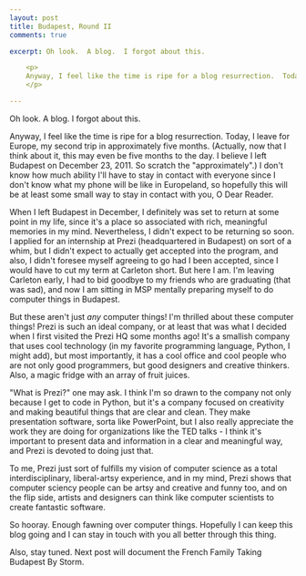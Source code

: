 ```yaml
---
layout: post
title: Budapest, Round II
comments: true

excerpt: Oh look.  A blog.  I forgot about this.

    <p>
    Anyway, I feel like the time is ripe for a blog resurrection.  Today, I leave for Europe, my second trip in approximately five months.  (Actually, now that I think about it, this may even be five months to the day.  I believe I left Budapest on December 23, 2011.  So scratch the "approximately".)  I don't know how much ability I'll have to stay in contact with everyone since I don't know what my phone will be like in Europeland, so hopefully this will be at least some small way to stay in contact with you, O Dear Reader.
    </p>

---
```


Oh look.  A blog.  I forgot about this.

Anyway, I feel like the time is ripe for a blog resurrection.  Today, I leave for Europe, my second trip in approximately five months.  (Actually, now that I think about it, this may even be five months to the day.  I believe I left Budapest on December 23, 2011.  So scratch the "approximately".)  I don't know how much ability I'll have to stay in contact with everyone since I don't know what my phone will be like in Europeland, so hopefully this will be at least some small way to stay in contact with you, O Dear Reader.


When I left Budapest in December, I definitely was set to return at some point in my life, since it's a place so associated with rich, meaningful memories in my mind.  Nevertheless, I didn't expect to be returning so soon.  I applied for an internship at Prezi (headquartered in Budapest) on sort of a whim, but I didn't expect to actually get accepted into the program, and also, I didn't foresee myself agreeing to go had I been accepted, since I would have to cut my term at Carleton short.  But here I am.  I'm leaving Carleton early, I had to bid goodbye to my friends who are graduating (that was sad), and now I am sitting in MSP mentally preparing myself to do computer things in Budapest.  

But these aren't just *any* computer things!  I'm thrilled about these computer things!  Prezi is such an ideal company, or at least that was what I decided when I first visited the Prezi HQ some months ago!  It's a smallish company that uses cool technology (in my favorite programming language, Python, I might add), but most importantly, it has a cool office and cool people who are not only good programmers, but good designers and creative thinkers. </br>
Also, a magic fridge with an array of fruit juices.  


"What is Prezi?" one may ask.  I think I'm so drawn to the company not only because I get to code in Python, but it's a company focused on creativity and making beautiful things that are clear and clean.  They make presentation software, sorta like PowerPoint, but I also really appreciate the work they are doing for organizations like the TED talks - I think it's important to present data and information in a clear and meaningful way, and Prezi is devoted to doing just that.

To me, Prezi just sort of fulfills my vision of computer science as a total interdisciplinary, liberal-artsy experience, and in my mind, Prezi shows that computer sciency people can be artsy and creative and funny too, and on the flip side, artists and designers can think like computer scientists to create fantastic software.

So hooray.  Enough fawning over computer things.  Hopefully I can keep this blog going and I can stay in touch with you all better through this thing.

Also, stay tuned.  Next post will document the French Family Taking Budapest By Storm.

